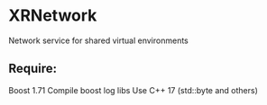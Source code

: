 # XRNetwork
Network service for shared virtual environments

Require:
------------------
Boost 1.71
Compile boost log libs
Use C++ 17 (std::byte and others)
